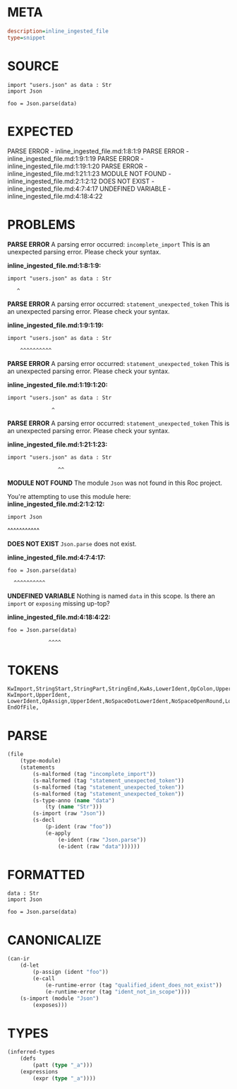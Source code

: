 # META
~~~ini
description=inline_ingested_file
type=snippet
~~~
# SOURCE
~~~roc
import "users.json" as data : Str
import Json

foo = Json.parse(data)
~~~
# EXPECTED
PARSE ERROR - inline_ingested_file.md:1:8:1:9
PARSE ERROR - inline_ingested_file.md:1:9:1:19
PARSE ERROR - inline_ingested_file.md:1:19:1:20
PARSE ERROR - inline_ingested_file.md:1:21:1:23
MODULE NOT FOUND - inline_ingested_file.md:2:1:2:12
DOES NOT EXIST - inline_ingested_file.md:4:7:4:17
UNDEFINED VARIABLE - inline_ingested_file.md:4:18:4:22
# PROBLEMS
**PARSE ERROR**
A parsing error occurred: `incomplete_import`
This is an unexpected parsing error. Please check your syntax.

**inline_ingested_file.md:1:8:1:9:**
```roc
import "users.json" as data : Str
```
       ^


**PARSE ERROR**
A parsing error occurred: `statement_unexpected_token`
This is an unexpected parsing error. Please check your syntax.

**inline_ingested_file.md:1:9:1:19:**
```roc
import "users.json" as data : Str
```
        ^^^^^^^^^^


**PARSE ERROR**
A parsing error occurred: `statement_unexpected_token`
This is an unexpected parsing error. Please check your syntax.

**inline_ingested_file.md:1:19:1:20:**
```roc
import "users.json" as data : Str
```
                  ^


**PARSE ERROR**
A parsing error occurred: `statement_unexpected_token`
This is an unexpected parsing error. Please check your syntax.

**inline_ingested_file.md:1:21:1:23:**
```roc
import "users.json" as data : Str
```
                    ^^


**MODULE NOT FOUND**
The module `Json` was not found in this Roc project.

You're attempting to use this module here:
**inline_ingested_file.md:2:1:2:12:**
```roc
import Json
```
^^^^^^^^^^^


**DOES NOT EXIST**
`Json.parse` does not exist.

**inline_ingested_file.md:4:7:4:17:**
```roc
foo = Json.parse(data)
```
      ^^^^^^^^^^


**UNDEFINED VARIABLE**
Nothing is named `data` in this scope.
Is there an `import` or `exposing` missing up-top?

**inline_ingested_file.md:4:18:4:22:**
```roc
foo = Json.parse(data)
```
                 ^^^^


# TOKENS
~~~zig
KwImport,StringStart,StringPart,StringEnd,KwAs,LowerIdent,OpColon,UpperIdent,
KwImport,UpperIdent,
LowerIdent,OpAssign,UpperIdent,NoSpaceDotLowerIdent,NoSpaceOpenRound,LowerIdent,CloseRound,
EndOfFile,
~~~
# PARSE
~~~clojure
(file
	(type-module)
	(statements
		(s-malformed (tag "incomplete_import"))
		(s-malformed (tag "statement_unexpected_token"))
		(s-malformed (tag "statement_unexpected_token"))
		(s-malformed (tag "statement_unexpected_token"))
		(s-type-anno (name "data")
			(ty (name "Str")))
		(s-import (raw "Json"))
		(s-decl
			(p-ident (raw "foo"))
			(e-apply
				(e-ident (raw "Json.parse"))
				(e-ident (raw "data"))))))
~~~
# FORMATTED
~~~roc
data : Str
import Json

foo = Json.parse(data)
~~~
# CANONICALIZE
~~~clojure
(can-ir
	(d-let
		(p-assign (ident "foo"))
		(e-call
			(e-runtime-error (tag "qualified_ident_does_not_exist"))
			(e-runtime-error (tag "ident_not_in_scope"))))
	(s-import (module "Json")
		(exposes)))
~~~
# TYPES
~~~clojure
(inferred-types
	(defs
		(patt (type "_a")))
	(expressions
		(expr (type "_a"))))
~~~
